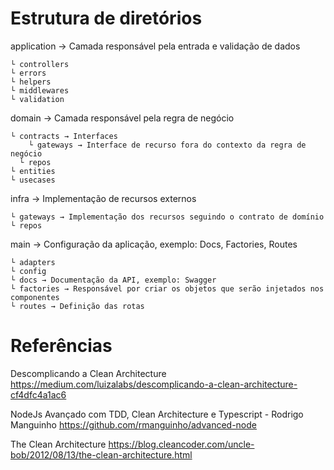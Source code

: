 # Estrutura de diretórios

application → Camada responsável pela entrada e validação de dados

    └ controllers 
    └ errors
    └ helpers
    └ middlewares 
    └ validation

domain → Camada responsável pela regra de negócio

    └ contracts → Interfaces 
	    └ gateways → Interface de recurso fora do contexto da regra de negócio	
      └ repos
    └ entities
    └ usecases

infra  → Implementação de recursos externos

    └ gateways → Implementação dos recursos seguindo o contrato de domínio
    └ repos

main → Configuração da aplicação, exemplo: Docs, Factories, Routes

    └ adapters
    └ config
    └ docs → Documentação da API, exemplo: Swagger
    └ factories → Responsável por criar os objetos que serão injetados nos componentes
    └ routes → Definição das rotas

# Referências 

Descomplicando a Clean Architecture
https://medium.com/luizalabs/descomplicando-a-clean-architecture-cf4dfc4a1ac6

NodeJs Avançado com TDD, Clean Architecture e Typescript - Rodrigo Manguinho
https://github.com/rmanguinho/advanced-node

The Clean Architecture
https://blog.cleancoder.com/uncle-bob/2012/08/13/the-clean-architecture.html


